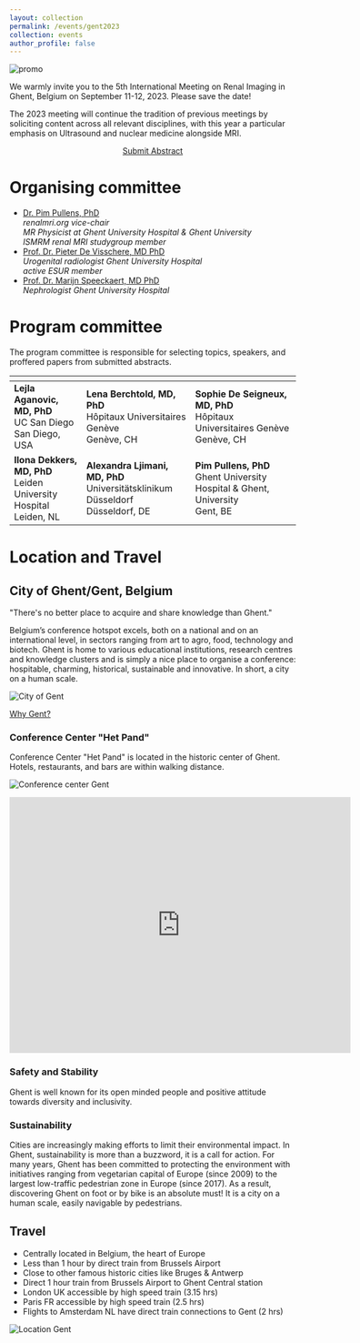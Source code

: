```yaml
---
layout: collection
permalink: /events/gent2023
collection: events
author_profile: false
---
```


![promo](/assets/images/gent_images/gent_promo.png)


We warmly invite you to the 5th International Meeting on Renal Imaging in Ghent, Belgium on September 11-12, 2023. Please save the date! 

The 2023 meeting will continue the tradition of previous meetings by soliciting content across all relevant disciplines, with this year a particular emphasis on Ultrasound and nuclear medicine alongside MRI.

<center><a href="https://docs.google.com/forms/d/e/1FAIpQLSfsJpl6NQoZb_z02oUEPyXkqG0QN8hh51H1Yte2xygZcCk0Jw/viewform?usp=sf_link" class="btn btn--primary btn--large">Submit Abstract</a></center>

# Organising committee

- [Dr. Pim Pullens, PhD](https://research.ugent.be/web/person/pim-pullens-0/en)<br>
*renalmri.org vice-chair*<br>
*MR Physicist at Ghent University Hospital & Ghent University*<br> 
*ISMRM renal MRI studygroup member*
- [Prof. Dr. Pieter De Visschere, MD PhD](https://biblio.ugent.be/person/001997424808)<br>*Urogenital radiologist Ghent University Hospital*<br>*active ESUR member*
- [Prof. Dr. Marijn Speeckaert, MD PhD](https://www.uzgent.be/patient/zoek-een-arts-of-dienst/nefrologie/team/prof-dr-marijn-speeckaert)<br>*Nephrologist Ghent University Hospital*


# Program committee

 The program committee is responsible for selecting topics, speakers, and proffered papers from submitted abstracts. 

| <!-- --> | <!-- --> | <!-- -->|
|-----|-----|-----|
**Lejla Aganovic, MD, PhD**<br>UC San Diego<br>San Diego, USA|**Lena Berchtold, MD, PhD**<br>Hôpitaux Universitaires Genève<br>Genève, CH| **Sophie De Seigneux, MD, PhD**<br>Hôpitaux Universitaires Genève<br>Genève, CH| **Pieter De Visschere, MD, PhD**<br>Ghent University Hospital & Ghent University<br>Gent, BE|
**Ilona Dekkers, MD, PhD**<br>Leiden University Hospital<br>Leiden, NL|**Alexandra Ljimani, MD, PhD**<br>Universitätsklinikum Düsseldorf<br>Düsseldorf, DE|**Pim Pullens, PhD**<br>Ghent University Hospital & Ghent, University<br>Gent, BE|


# Location and Travel

## City of Ghent/Gent, Belgium

"There's no better place to acquire and share knowledge than Ghent."

Belgium’s conference hotspot excels, both on a national and on an international level, in sectors ranging from art to agro, food, technology and biotech.  Ghent is home to various educational institutions, research centres and knowledge clusters and is simply a nice place to organise a conference: hospitable, charming, historical, sustainable and innovative.  In short, a city on a human scale. 

![City of Gent](/assets/images/gent_images/gent_city.png)

[Why Gent?](https://visit.gent.be/en/good-know/practical-information/why-ghent)

### Conference Center "Het Pand"

Conference Center "Het Pand" is located in the historic center of Ghent. Hotels, restaurants, and bars are within walking distance.

![Conference center Gent](/assets/images/gent_images/gent_conference_center.png)

<iframe src="https://www.google.com/maps/embed?pb=!1m14!1m8!1m3!1d2507.9888990122!2d3.719349687557983!3d51.05329277360496!3m2!1i1024!2i768!4f13.1!3m3!1m2!1s0x47c371416c5282c1%3A0x76f8ffd99df5a019!2sHet%20Pand!5e0!3m2!1sen!2sbe!4v1669894123982!5m2!1sen!2sbe" width="600" height="450" style="border:0;" allowfullscreen="" loading="lazy" referrerpolicy="no-referrer-when-downgrade"></iframe>

### Safety and Stability

Ghent is well known for its open minded people and positive attitude towards diversity and inclusivity.

### Sustainability
Cities are increasingly making efforts to limit their environmental impact. In Ghent, sustainability is more than a buzzword, it is a call for action. For many years, Ghent has been committed to protecting the environment with initiatives ranging from vegetarian capital of Europe (since 2009) to the largest low-traffic pedestrian zone in Europe (since 2017). As a result, discovering Ghent on foot or by bike is an absolute must! It is a city on a human scale, easily navigable by pedestrians.

## Travel
- Centrally located in Belgium, the heart of Europe
- Less than 1 hour by direct train from Brussels Airport
- Close to other famous historic cities like Bruges & Antwerp
- Direct 1 hour train from Brussels Airport to Ghent Central station
- London UK accessible by high speed train (3.15 hrs)
- Paris FR accessible by high speed train (2.5 hrs)
- Flights to Amsterdam NL have direct train connections to Gent (2 hrs)

![Location Gent](/assets/images/gent_images/gent_location.png)




